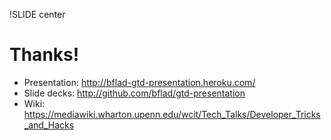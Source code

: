 !SLIDE center

# Thanks! #

* Presentation: http://bflad-gtd-presentation.heroku.com/
* Slide decks: http://github.com/bflad/gtd-presentation
* Wiki: https://mediawiki.wharton.upenn.edu/wcit/Tech_Talks/Developer_Tricks_and_Hacks
